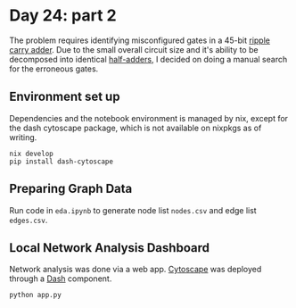 # Day 24: part 2

The problem requires identifying misconfigured gates in a 45-bit [ripple carry adder](https://en.wikipedia.org/wiki/Ripple-carry_adder). Due to the small overall circuit size and it's ability to be decomposed into identical [half-adders](https://en.wikipedia.org/wiki/Adder_(electronics)#Half_adder), I decided on doing a manual search for the erroneous gates.

## Environment set up

Dependencies and the notebook environment is managed by nix, except for the dash cytoscape package, which is not available on nixpkgs as of writing.

    nix develop
    pip install dash-cytoscape

## Preparing Graph Data

Run code in `eda.ipynb` to generate node list `nodes.csv` and edge list `edges.csv`.

## Local Network Analysis Dashboard

Network analysis was done via a web app. [Cytoscape](https://cytoscape.org/) was deployed through a [Dash](https://dash.plotly.com/) component.

    python app.py


